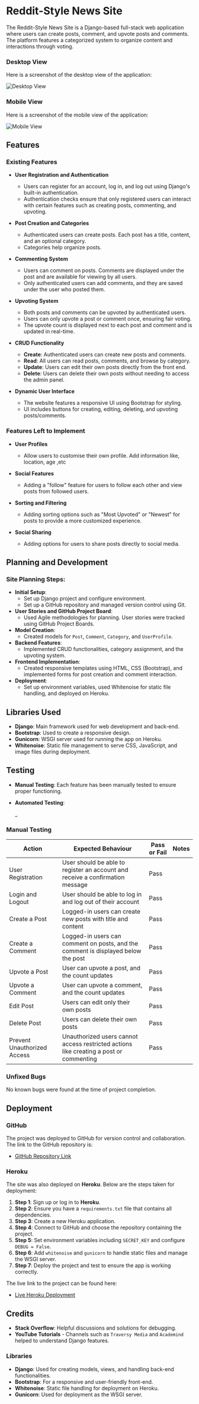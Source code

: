 # Reddit-Style News Site

The Reddit-Style News Site is a Django-based full-stack web application where users can create posts, comment, and upvote posts and comments. The platform features a categorized system to organize content and interactions through voting.

### Desktop View
Here is a screenshot of the desktop view of the application:

![Desktop View](static/Images/Desktop.png)

### Mobile View
Here is a screenshot of the mobile view of the application:

![Mobile View](static/Images/Mobile.png)

## Features

### Existing Features

- **User Registration and Authentication**
  - Users can register for an account, log in, and log out using Django's built-in authentication.
  - Authentication checks ensure that only registered users can interact with certain features such as creating posts, commenting, and upvoting.

- **Post Creation and Categories**
  - Authenticated users can create posts. Each post has a title, content, and an optional category.
  - Categories help organize posts.

- **Commenting System**
  - Users can comment on posts. Comments are displayed under the post and are available for viewing by all users.
  - Only authenticated users can add comments, and they are saved under the user who posted them.

- **Upvoting System**
  - Both posts and comments can be upvoted by authenticated users.
  - Users can only upvote a post or comment once, ensuring fair voting.
  - The upvote count is displayed next to each post and comment and is updated in real-time.

- **CRUD Functionality**
  - **Create**: Authenticated users can create new posts and comments.
  - **Read**: All users can read posts, comments, and browse by category.
  - **Update**: Users can edit their own posts directly from the front end.
  - **Delete**: Users can delete their own posts without needing to access the admin panel.

- **Dynamic User Interface**
  - The website features a responsive UI using Bootstrap for styling.
  - UI includes buttons for creating, editing, deleting, and upvoting posts/comments.

### Features Left to Implement

- **User Profiles**
  - Allow users to customise their own profile. Add information like, location, age ,etc

- **Social Features**  
  - Adding a "follow" feature for users to follow each other and view posts from followed users.

- **Sorting and Filtering**
  - Adding sorting options such as "Most Upvoted" or "Newest" for posts to provide a more customized experience.

- **Social Sharing**
  - Adding options for users to share posts directly to social media.

## Planning and Development

### Site Planning Steps:
- **Initial Setup**:
  - Set up Django project and configure environment.
  - Set up a GitHub repository and managed version control using Git.
- **User Stories and GitHub Project Board**:
  - Used Agile methodologies for planning. User stories were tracked using GitHub Project Boards.
- **Model Creation**:
  - Created models for `Post`, `Comment`, `Category`, and `UserProfile`.
- **Backend Features**:
  - Implemented CRUD functionalities, category assignment, and the upvoting system.
- **Frontend Implementation**:
  - Created responsive templates using HTML, CSS (Bootstrap), and implemented forms for post creation and comment interaction.
- **Deployment**:
  - Set up environment variables, used Whitenoise for static file handling, and deployed on Heroku.  

## Libraries Used

- **Django**: Main framework used for web development and back-end.
- **Bootstrap**: Used to create a responsive design.
- **Gunicorn**: WSGI server used for running the app on Heroku.
- **Whitenoise**: Static file management to serve CSS, JavaScript, and image files during deployment.

## Testing

- **Manual Testing**: Each feature has been manually tested to ensure proper functioning.
- **Automated Testing**: 
  
  _

### Manual Testing

| Action | Expected Behaviour | Pass or Fail | Notes |
|--------|--------------------|--------------|-------|
| User Registration | User should be able to register an account and receive a confirmation message | Pass | |
| Login and Logout | User should be able to log in and log out of their account | Pass | |
| Create a Post | Logged-in users can create new posts with title and content | Pass | |
| Create a Comment | Logged-in users can comment on posts, and the comment is displayed below the post | Pass | |
| Upvote a Post | User can upvote a post, and the count updates | Pass | |
| Upvote a Comment | User can upvote a comment, and the count updates | Pass | |
| Edit Post | Users can edit only their own posts | Pass | |
| Delete Post | Users can delete their own posts | Pass | |
| Prevent Unauthorized Access | Unauthorized users cannot access restricted actions like creating a post or commenting | Pass | |

### Unfixed Bugs

No known bugs were found at the time of project completion.

## Deployment

### GitHub

The project was deployed to GitHub for version control and collaboration. The link to the GitHub repository is:

- [GitHub Repository Link](https://github.com/BrendanGCollins/Project--4--Reddit_Style_News_Site)

### Heroku

The site was also deployed on **Heroku**. Below are the steps taken for deployment:

1. **Step 1**: Sign up or log in to **Heroku**.
2. **Step 2**: Ensure you have a `requirements.txt` file that contains all dependencies.
3. **Step 3**: Create a new Heroku application.
4. **Step 4**: Connect to GitHub and choose the repository containing the project.
5. **Step 5**: Set environment variables including `SECRET_KEY` and configure `DEBUG = False`.
6. **Step 6**: Add `whitenoise` and `gunicorn` to handle static files and manage the WSGI server.
7. **Step 7**: Deploy the project and test to ensure the app is working correctly.

The live link to the project can be found here:

- [Live Heroku Deployment](https://reddit-style-news-site-44d5820c6a01.herokuapp.com/)

## Credits

- **Stack Overflow**: Helpful discussions and solutions for debugging.
- **YouTube Tutorials** - Channels such as `Traversy Media` and `Academind` helped to understand Django features.

### Libraries

- **Django**: Used for creating models, views, and handling back-end functionalities.
- **Bootstrap**: For a responsive and user-friendly front-end.
- **Whitenoise**: Static file handling for deployment on Heroku.
- **Gunicorn**: Used for deployment as the WSGI server.  